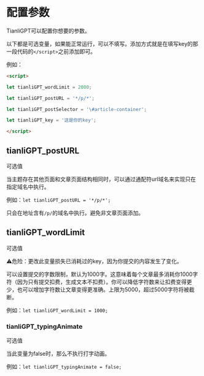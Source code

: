 # 配置参数

TianliGPT可以配置你想要的参数。

以下都是可选变量，如果能正常运行，可以不填写。添加方式就是在填写key的那一段代码的`</script>`之前添加即可。

例如：

```HTML
<script>

let tianliGPT_wordLimit = 2000;

let tianliGPT_postURL = '*/p/*';

let tianliGPT_postSelector = '\#article-container';

let tianliGPT_key = '这是你的key';

</script>
```

## tianliGPT_postURL

可选值

当主题存在其他页面和文章页面结构相同时，可以通过通配符url域名来实现只在指定域名中执行。

例如：`let tianliGPT_postURL = '*/p/*';`

只会在地址含有`/p/`的域名中执行。避免非文章页面添加。

## tianliGPT_wordLimit

可选值

⚠️危险：更改此变量损失已消耗过的key，因为你提交的内容发生了变化。

可以设置提交的字数限制，默认为1000字。这意味着每个文章最多消耗你1000字符（因为只有提交扣费，生成文本不扣费）。你可以降低字符数来让扣费变得更少，也可以增加字符数让文章变得更准确。上限为5000，超过5000字符将被截断。

例如：`let tianliGPT_wordLimit = 1000;`

### tianliGPT_typingAnimate

可选值

当此变量为false时，那么不执行打字动画。

例如：`let tianliGPT_typingAnimate = false;`